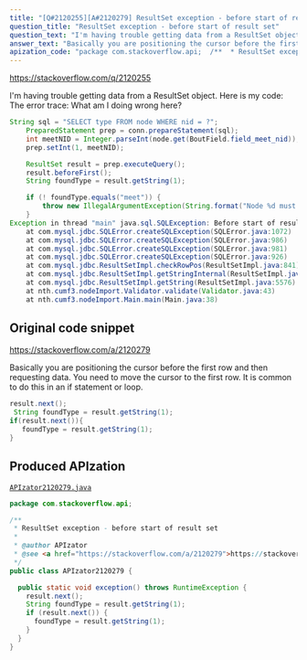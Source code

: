 ```yaml
---
title: "[Q#2120255][A#2120279] ResultSet exception - before start of result set"
question_title: "ResultSet exception - before start of result set"
question_text: "I'm having trouble getting data from a ResultSet object. Here is my code: The error trace: What am I doing wrong here?"
answer_text: "Basically you are positioning the cursor before the first row and then requesting data. You need to move the cursor to the first row. It is common to do this in an if statement or loop."
apization_code: "package com.stackoverflow.api;  /**  * ResultSet exception - before start of result set  *  * @author APIzator  * @see <a href=\"https://stackoverflow.com/a/2120279\">https://stackoverflow.com/a/2120279</a>  */ public class APIzator2120279 {    public static void exception() throws RuntimeException {     result.next();     String foundType = result.getString(1);     if (result.next()) {       foundType = result.getString(1);     }   } }"
---
```


https://stackoverflow.com/q/2120255

I&#x27;m having trouble getting data from a ResultSet object. Here is my code:
The error trace:
What am I doing wrong here?


```java
String sql = "SELECT type FROM node WHERE nid = ?";
    PreparedStatement prep = conn.prepareStatement(sql);
    int meetNID = Integer.parseInt(node.get(BoutField.field_meet_nid));
    prep.setInt(1, meetNID);

    ResultSet result = prep.executeQuery();
    result.beforeFirst();
    String foundType = result.getString(1);

    if (! foundType.equals("meet")) {
        throw new IllegalArgumentException(String.format("Node %d must be of type 'meet', but was %s", meetNID, foundType));
    }
Exception in thread "main" java.sql.SQLException: Before start of result set
    at com.mysql.jdbc.SQLError.createSQLException(SQLError.java:1072)
    at com.mysql.jdbc.SQLError.createSQLException(SQLError.java:986)
    at com.mysql.jdbc.SQLError.createSQLException(SQLError.java:981)
    at com.mysql.jdbc.SQLError.createSQLException(SQLError.java:926)
    at com.mysql.jdbc.ResultSetImpl.checkRowPos(ResultSetImpl.java:841)
    at com.mysql.jdbc.ResultSetImpl.getStringInternal(ResultSetImpl.java:5656)
    at com.mysql.jdbc.ResultSetImpl.getString(ResultSetImpl.java:5576)
    at nth.cumf3.nodeImport.Validator.validate(Validator.java:43)
    at nth.cumf3.nodeImport.Main.main(Main.java:38)
```


## Original code snippet

https://stackoverflow.com/a/2120279

Basically you are positioning the cursor before the first row and then requesting data. You need to move the cursor to the first row.
It is common to do this in an if statement or loop.

```java
result.next();
 String foundType = result.getString(1);
if(result.next()){
   foundType = result.getString(1);
}
```

## Produced APIzation

[`APIzator2120279.java`](https://github.com/pasqualesalza/apization-temp-data/raw/master/apizations/java/APIzator2120279.java)

```java
package com.stackoverflow.api;

/**
 * ResultSet exception - before start of result set
 *
 * @author APIzator
 * @see <a href="https://stackoverflow.com/a/2120279">https://stackoverflow.com/a/2120279</a>
 */
public class APIzator2120279 {

  public static void exception() throws RuntimeException {
    result.next();
    String foundType = result.getString(1);
    if (result.next()) {
      foundType = result.getString(1);
    }
  }
}

```